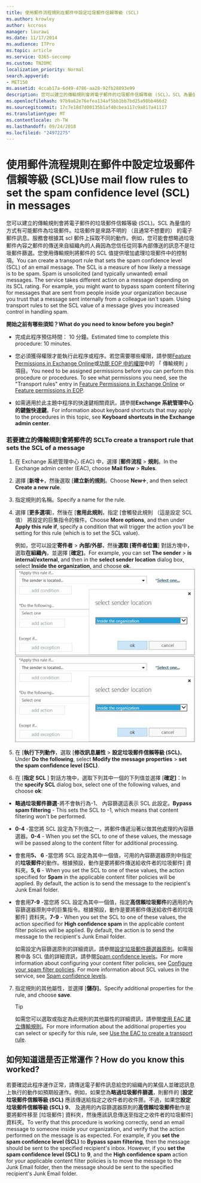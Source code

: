 ```yaml
---
title: 使用郵件流程規則在郵件中設定垃圾郵件信賴等級 (SCL)
ms.author: krowley
author: kccross
manager: laurawi
ms.date: 11/17/2014
ms.audience: ITPro
ms.topic: article
ms.service: O365-seccomp
ms.custom: TN2DMC
localization_priority: Normal
search.appverid:
- MET150
ms.assetid: 4ccab17a-6d49-4786-aa28-92fb28893e99
description: 您可以建立的傳輸規則會將電子郵件的垃圾郵件信賴等級 (SCL)。SCL 為量值的方式有可能郵件為垃圾郵件。垃圾郵件是來路不明的 （且通常不想要的） 的電子郵件訊息。服務會根據其 scl 郵件上採取不同的動作。例如，您可能會想略過垃圾郵件內容之郵件的傳送來自組織內的人員因為您信任從同事內部傳送的訊息不是垃圾郵件篩選。您使用傳輸規則將郵件的 SCL 值提供增加處理垃圾郵件中的控制項。
ms.openlocfilehash: 97b9a62e76efea134af5bb1bb7bd25a98bb466d2
ms.sourcegitcommit: 17c7e18d7d00135b1af40cbea117c9a817a41117
ms.translationtype: MT
ms.contentlocale: zh-TW
ms.lasthandoff: 09/24/2018
ms.locfileid: "24972275"
---
```

# <a name="use-mail-flow-rules-to-set-the-spam-confidence-level-scl-in-messages"></a><span data-ttu-id="7d6b1-108">使用郵件流程規則在郵件中設定垃圾郵件信賴等級 (SCL)</span><span class="sxs-lookup"><span data-stu-id="7d6b1-108">Use mail flow rules to set the spam confidence level (SCL) in messages</span></span>

<span data-ttu-id="7d6b1-p102">您可以建立的傳輸規則會將電子郵件的垃圾郵件信賴等級 (SCL)。SCL 為量值的方式有可能郵件為垃圾郵件。垃圾郵件是來路不明的 （且通常不想要的） 的電子郵件訊息。服務會根據其 scl 郵件上採取不同的動作。例如，您可能會想略過垃圾郵件內容之郵件的傳送來自組織內的人員因為您信任從同事內部傳送的訊息不是垃圾郵件篩選。您使用傳輸規則將郵件的 SCL 值提供增加處理垃圾郵件中的控制項。</span><span class="sxs-lookup"><span data-stu-id="7d6b1-p102">You can create a transport rule that sets the spam confidence level (SCL) of an email message. The SCL is a measure of how likely a message is to be spam. Spam is unsolicited (and typically unwanted) email messages. The service takes different action on a message depending on its SCL rating. For example, you might want to bypass spam content filtering for messages that are sent from people inside your organization because you trust that a message sent internally from a colleague isn't spam. Using transport rules to set the SCL value of a message gives you increased control in handling spam.</span></span> 
  
 <span data-ttu-id="7d6b1-115">**開始之前有哪些須知？**</span><span class="sxs-lookup"><span data-stu-id="7d6b1-115">**What do you need to know before you begin?**</span></span>
  
- <span data-ttu-id="7d6b1-116">完成此程序預估時間： 10 分鐘。</span><span class="sxs-lookup"><span data-stu-id="7d6b1-116">Estimated time to complete this procedure: 10 minutes.</span></span>
    
- <span data-ttu-id="7d6b1-p103">您必須獲得權限才能執行此程序或程序。若您需要哪些權限，請參閱[Feature Permissions in Exchange Online](http://technet.microsoft.com/library/15073ce1-0917-403b-8839-02a2ebc96e16.aspx)或[功能 EOP 中的權限](eop/feature-permissions-in-eop.md)中的 「 傳輸規則 」 項目。</span><span class="sxs-lookup"><span data-stu-id="7d6b1-p103">You need to be assigned permissions before you can perform this procedure or procedures. To see what permissions you need, see the "Transport rules" entry in [Feature Permissions in Exchange Online](http://technet.microsoft.com/library/15073ce1-0917-403b-8839-02a2ebc96e16.aspx) or [Feature permissions in EOP](eop/feature-permissions-in-eop.md).</span></span> 
    
- <span data-ttu-id="7d6b1-119">如需適用於此主題中程序的快速鍵相關資訊，請參閱**Exchange 系統管理中心的鍵盤快速鍵**。</span><span class="sxs-lookup"><span data-stu-id="7d6b1-119">For information about keyboard shortcuts that may apply to the procedures in this topic, see **Keyboard shortcuts in the Exchange admin center**.</span></span>
    
### <a name="to-create-a-transport-rule-that-sets-the-scl-of-a-message"></a><span data-ttu-id="7d6b1-120">若要建立的傳輸規則會將郵件的 SCL</span><span class="sxs-lookup"><span data-stu-id="7d6b1-120">To create a transport rule that sets the SCL of a message</span></span>

1. <span data-ttu-id="7d6b1-121">在 Exchange 系統管理中心 (EAC) 中，選擇 [**郵件流程** \> **規則**。</span><span class="sxs-lookup"><span data-stu-id="7d6b1-121">In the Exchange admin center (EAC), choose **Mail flow** \> **Rules**.</span></span>
    
2. <span data-ttu-id="7d6b1-122">選擇 [**新增**![新增圖示](media/ITPro-EAC-AddIcon.gif)，然後選取 [**建立新的規則**。</span><span class="sxs-lookup"><span data-stu-id="7d6b1-122">Choose **New**![Add Icon](media/ITPro-EAC-AddIcon.gif), and then select **Create a new rule**.</span></span>
    
3. <span data-ttu-id="7d6b1-123">指定規則的名稱。</span><span class="sxs-lookup"><span data-stu-id="7d6b1-123">Specify a name for the rule.</span></span>
    
4. <span data-ttu-id="7d6b1-124">選擇 [**更多選項**]，然後在 [**套用此規則**，指定 [會觸發此規則 （這是設定 SCL 值） 將設定的巨集指令的條件。</span><span class="sxs-lookup"><span data-stu-id="7d6b1-124">Choose **More options**, and then under **Apply this rule if**, specify a condition that will trigger the action you'll be setting for this rule (which is to set the SCL value).</span></span>
    
    <span data-ttu-id="7d6b1-125">例如，您可以設定**寄件者** \> **內部/外部**，然後**選取 [寄件者位置**] 對話方塊中，選取**在組織內**，並選擇 [**確定]**。</span><span class="sxs-lookup"><span data-stu-id="7d6b1-125">For example, you can set **The sender** \> **is internal/external**, and then in the **select sender location** dialog box, select **Inside the organization**, and choose **ok**.</span></span><br/>
    <span data-ttu-id="7d6b1-126">![選取寄件者位置](media/EOP-ETR-SetSCL-1.jpg)</span><span class="sxs-lookup"><span data-stu-id="7d6b1-126">![Select sender location](media/EOP-ETR-SetSCL-1.jpg)</span></span>
  
5. <span data-ttu-id="7d6b1-127">在 [**執行下列動作**，選取 [**修改訊息屬性** \> **設定垃圾郵件信賴等級 (SCL)**。</span><span class="sxs-lookup"><span data-stu-id="7d6b1-127">Under **Do the following**, select **Modify the message properties** \> **set the spam confidence level (SCL)**.</span></span>
  
6. <span data-ttu-id="7d6b1-128">在 [**指定 SCL** ] 對話方塊中，選取下列其中一個的下列值並選擇 [**確定]**：</span><span class="sxs-lookup"><span data-stu-id="7d6b1-128">In the **specify SCL** dialog box, select one of the following values, and choose **ok**:</span></span>
    
  - <span data-ttu-id="7d6b1-129">**略過垃圾郵件篩選**-將不會執行為-1、 內容篩選這表示 SCL 此設定。</span><span class="sxs-lookup"><span data-stu-id="7d6b1-129">**Bypass spam filtering** - This sets the SCL to -1, which means that content filtering won't be performed.</span></span> 
    
  - <span data-ttu-id="7d6b1-130">**0-4** -當您將 SCL 設定為下列值之一，將郵件傳遞沿著以做其他處理的內容篩選器。</span><span class="sxs-lookup"><span data-stu-id="7d6b1-130">**0-4** - When you set the SCL to one of these values, the message will be passed along to the content filter for additional processing.</span></span> 
    
  - <span data-ttu-id="7d6b1-p104">會套用**5、 6** -當您將 SCL 設定為其中一個值，可用的內容篩選器原則中指定的**垃圾郵件**的動作。根據預設，動作是要將郵件傳送給收件者的垃圾郵件] 資料夾。</span><span class="sxs-lookup"><span data-stu-id="7d6b1-p104">**5, 6** - When you set the SCL to one of these values, the action specified for **Spam** in the applicable content filter policies will be applied. By default, the action is to send the message to the recipient's Junk Email folder.</span></span> 
    
  - <span data-ttu-id="7d6b1-p105">會套用**7-9** -當您將 SCL 設定為其中一個值，指定**高信賴垃圾郵件**的適用的內容篩選器原則中的巨集指令。根據預設，動作是要將郵件傳送給收件者的垃圾郵件] 資料夾。</span><span class="sxs-lookup"><span data-stu-id="7d6b1-p105">**7-9** - When you set the SCL to one of these values, the action specified for **High confidence spam** in the applicable content filter policies will be applied. By default, the action is to send the message to the recipient's Junk Email folder.</span></span> 
    
    <span data-ttu-id="7d6b1-p106">如需設定內容篩選原則的詳細資訊，請參閱[設定垃圾郵件篩選器原則](configure-your-spam-filter-policies.md)。如需服務中各 SCL 值的詳細資訊，請參閱[Spam confidence levels](spam-confidence-levels.md)。</span><span class="sxs-lookup"><span data-stu-id="7d6b1-p106">For more information about configuring your content filter policies, see [Configure your spam filter policies](configure-your-spam-filter-policies.md). For more information about SCL values in the service, see [Spam confidence levels](spam-confidence-levels.md).</span></span>
    
7. <span data-ttu-id="7d6b1-137">指定規則的其他屬性，並選擇 [**儲存]**。</span><span class="sxs-lookup"><span data-stu-id="7d6b1-137">Specify additional properties for the rule, and choose **save**.</span></span>
    
    > [!TIP]
    > <span data-ttu-id="7d6b1-138">如需您可以選取或指定為此規則的其他屬性的詳細資訊，請參閱[使用 EAC 建立傳輸規則](http://technet.microsoft.com/library/e7a81372-b6d7-4d1f-bc9e-a845a7facac2.aspx#CreateEAC)。</span><span class="sxs-lookup"><span data-stu-id="7d6b1-138">For more information about the additional properties you can select or specify for this rule, see [Use the EAC to create a transport rule](http://technet.microsoft.com/library/e7a81372-b6d7-4d1f-bc9e-a845a7facac2.aspx#CreateEAC).</span></span> 
  
## <a name="how-do-you-know-this-worked"></a><span data-ttu-id="7d6b1-139">如何知道這是否正常運作？</span><span class="sxs-lookup"><span data-stu-id="7d6b1-139">How do you know this worked?</span></span>

<span data-ttu-id="7d6b1-p107">若要確認此程序運作正常，請傳送電子郵件訊息給您的組織內的某個人並確認訊息上執行的動作如預期般運作。例如，如果您為**略過垃圾郵件篩選**，則郵件的 [**設定垃圾郵件信賴等級 (SCL)** 應該傳送給指定之收件者的收件匣。不過，如果您**設定垃圾郵件信賴等級 (SCL)** **9**、 及適用的內容篩選器原則的**高信賴垃圾郵件**動作是要將郵件移至 [垃圾郵件] 資料夾，然後應該訊息傳送至指定之收件者的垃圾郵件] 資料夾。</span><span class="sxs-lookup"><span data-stu-id="7d6b1-p107">To verify that this procedure is working correctly, send an email message to someone inside your organization, and verify that the action performed on the message is as expected. For example, if you **set the spam confidence level (SCL)** to **Bypass spam filtering**, then the message should be sent to the specified recipient's inbox. However, if you **set the spam confidence level (SCL)** to **9**, and the **High confidence spam** action for your applicable content filter policies is to move the message to the Junk Email folder, then the message should be sent to the specified recipient's Junk Email folder.</span></span> 
  

